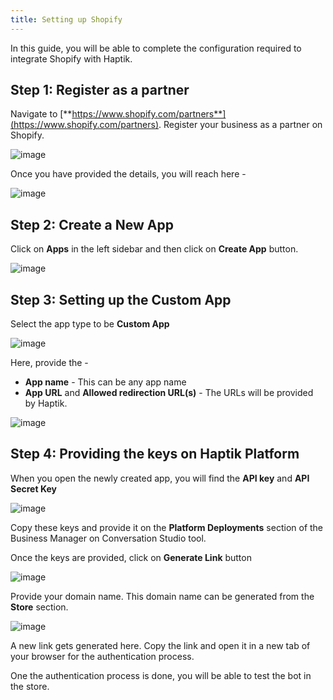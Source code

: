 ```yaml
---
title: Setting up Shopify
---
```


In this guide, you will be able to complete the configuration required to integrate Shopify with Haptik.

## Step 1: Register as a partner

Navigate to [**https://www.shopify.com/partners**](https://www.shopify.com/partners). Register your business as a partner on Shopify.

![image](https://user-images.githubusercontent.com/75118325/117311095-85a3bc00-aea1-11eb-8aae-c9cc989e794c.png)

Once you have provided the details, you will reach here - 

![image](https://user-images.githubusercontent.com/75118325/117383977-908d3980-aeff-11eb-9add-dc92c4baea0b.png)

## Step 2: Create a New App

Click on **Apps** in the left sidebar and then click on **Create App** button.

![image](https://user-images.githubusercontent.com/75118325/117384203-190bda00-af00-11eb-9c26-847764460f3d.png)

## Step 3: Setting up the Custom App

Select the app type to be **Custom App**

![image](https://user-images.githubusercontent.com/75118325/117385459-c8e24700-af02-11eb-9c88-98f9888e113e.png)

Here, provide the -
* **App name** - This can be any app name
* **App URL** and **Allowed redirection URL(s)** - The URLs will be provided by Haptik.

![image](https://user-images.githubusercontent.com/75118325/117385390-a2241080-af02-11eb-9021-c505b0b0ed5a.png)

## Step 4: Providing the keys on Haptik Platform

When you open the newly created app, you will find the **API key** and **API Secret Key**

![image](https://user-images.githubusercontent.com/75118325/117386868-46a75200-af05-11eb-8d01-d50544a4cf6d.png)

Copy these keys and provide it on the **Platform Deployments** section of the Business Manager on Conversation Studio tool.

Once the keys are provided, click on **Generate Link** button

![image](https://user-images.githubusercontent.com/75118325/117387110-d816c400-af05-11eb-9e27-f8d1aa9c3240.png)

Provide your domain name. This domain name can be generated from the **Store** section.

![image](https://user-images.githubusercontent.com/75118325/117389588-3645a600-af0a-11eb-90b9-cae5abc115a1.png)

A new link gets generated here. Copy the link and open it in a new tab of your browser for the authentication process.

One the authentication process is done, you will be able to test the bot in the store.
